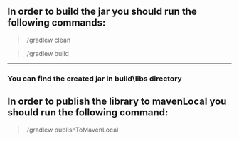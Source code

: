 ## In order to build the jar you should run the following commands:
> ./gradlew clean

> ./gradlew build
____
### You can find the created jar in **build\libs** directory

## In order to publish the library to mavenLocal you should run the following command:
> ./gradlew publishToMavenLocal
